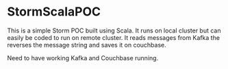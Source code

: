 # StormScalaPOC

This is a simple Storm POC built using Scala. 
It runs on local cluster but can easily be coded to run on remote cluster. 
It reads messages from Kafka the reverses the message string and saves it on couchbase.

Need to have working Kafka and Couchbase running.
